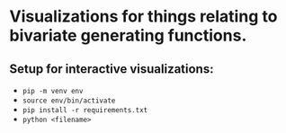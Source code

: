 # Visualizations for things relating to bivariate generating functions.

## Setup for interactive visualizations:
- `pip -m venv env`
- `source env/bin/activate`
- `pip install -r requirements.txt`
- `python <filename>`

